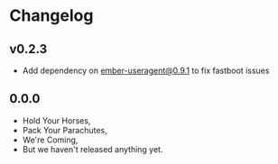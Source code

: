 # Changelog

## v0.2.3

-   Add dependency on ember-useragent@0.9.1 to fix fastboot issues

## 0.0.0

-   Hold Your Horses,
-   Pack Your Parachutes,
-   We're Coming,
-   But we haven't released anything yet.
